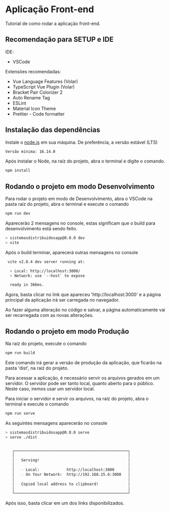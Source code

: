 # Aplicação Front-end

Tutorial de como rodar a aplicação front-end.

## Recomendação para SETUP e IDE

IDE: <ul><li>VSCode</li></ul>

Extensões recomendadas:

<ul>
    <li>Vue Language Features (Volar)</li>
    <li>TypeScript Vue Plugin (Volar)</li>
    <li>Bracket Pair Colorizer 2</li>
    <li>Auto Rename Tag</li>
    <li>ESLint</li>
    <li>Material Icon Theme</li>
    <li>Prettier - Code formatter</li>
</ul>

## Instalação das dependências

Instale o [node.js](https://nodejs.org/en/) em sua máquina. De preferência, a versão estável (LTS)

```sh
Versão mínima: 16.14.0
```

Após instalar o Node, na raíz do projeto, abra o terminal e digite o comando.

```sh
npm install
```

## Rodando o projeto em modo Desenvolvimento

Para rodar o projeto em modo de Desenvolvimento, abra o VSCode na pasta raíz do projeto, abra o terminal e execute o comando

```sh
npm run dev
```

Aparecerão 2 mensagens no console, estas significam que o build para desenvolvimento está sendo feito.

```sh
> sistemasdistribuidosapp@0.0.0 dev
> vite
```

Após o build terminar, aparecerá outras mensagens no console

```sh
 vite v2.8.4 dev server running at:

  > Local: http://localhost:3000/
  > Network: use `--host` to expose

  ready in 366ms.
```

Agora, basta clicar no link que apareceu 'http://localhost:3000' e a página principal da aplicação irá ser carregada no navegador.

Ao fazer alguma alteração no código e salvar, a página automaticamente vai ser recarregada com as novas alterações.

## Rodando o projeto em modo Produção

Na raíz do projeto, execute o comando

```sh
npm run build
```

Este comando irá gerar a versão de produção da aplicação, que ficarão na pasta 'dist', na raíz do projeto.

Para acessar a aplicação, é necessário servir os arquivos gerados em um servidor. O servidor pode ser tanto local, quanto aberto para o público. Neste caso, iremos usar um servidor local.

Para iniciar o servidor e servir os arquivos, na raíz do projeto, abra o terminal e execute o comando

```sh
npm run serve
```

As seguintes mensagens aparecerão no console

```sh
> sistemasdistribuidosapp@0.0.0 serve
> serve ./dist


   ┌──────────────────────────────────────────────────┐
   │                                                  │
   │   Serving!                                       │
   │                                                  │
   │   - Local:            http://localhost:3000      │
   │   - On Your Network:  http://192.168.15.6:3000   │
   │                                                  │
   │   Copied local address to clipboard!             │
   │                                                  │
   └──────────────────────────────────────────────────┘
```

Após isso, basta clicar em um dos links disponibilizados.
